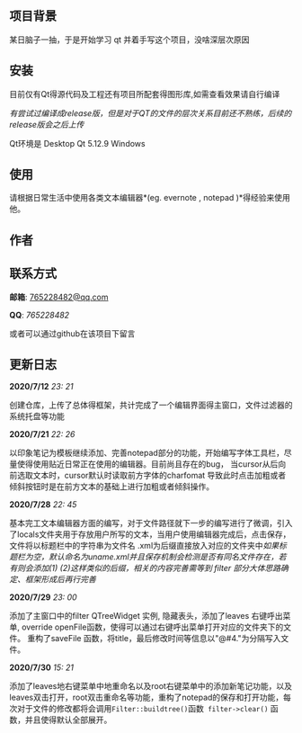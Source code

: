## 项目背景

某日脑子一抽，于是开始学习 qt 并着手写这个项目，没啥深层次原因 

## 安装

目前仅有Qt得源代码及工程还有项目所配套得图形库,如需查看效果请自行编译 

*有尝试过编译成release版，但是对于QT的文件的层次关系目前还不熟练，后续的release版会之后上传*

Qt环境是 Desktop Qt 5.12.9  Windows

## 使用

请根据日常生活中使用各类文本编辑器*(eg.  evernote , notepad )*得经验来使用他。

## 作者



## 联系方式

**邮箱**: 765228482@qq.com 

**QQ**:  *765228482*

或者可以通过github在该项目下留言 

## 更新日志

**2020/7/12**  *23: 21*

  创建仓库，上传了总体得框架，共计完成了一个编辑界面得主窗口，文件过滤器的系统托盘等功能

**2020/7/21**  *22: 26*  

以印象笔记为模板继续添加、完善notepad部分的功能，开始编写字体工具栏，尽量使得使用贴近日常正在使用的编辑器。目前尚且存在的bug， 当cursor从后向前选取文本时，cursor默认时读取前方字体的charfomat 导致此时点击加粗或者倾斜按钮时是在前方文本的基础上进行加粗或者倾斜操作。

**2020/7/28**  *22: 45*

基本完工文本编辑器方面的编写，对于文件路径就下一步的编写进行了微调，引入了locals文件夹用于存放用户所写的文本，当用户使用编辑器完成后，点击保存，文件将以标题栏中的字符串为文件名 .xml为后缀直接放入对应的文件夹中*如果标题栏为空，默认命名为uname.xml并且保存机制会检测是否有同名文件存在，若有则会添加(1) (2)这样类似的后缀，相关的内容完善需等到 filter 部分大体思路确定、框架形成后再行完善*   

**2020/7/29**  *23: 00*

添加了主窗口中的filter QTreeWidget 实例, 隐藏表头，添加了leaves 右键呼出菜单, override openFile函数，使得可以通过右键呼出菜单打开对应的文件夹下的文件。 重构了saveFile 函数，将title，最后修改时间等信息以"@#4."为分隔写入文件。 

**2020/7/30**  *15: 21*

添加了leaves地右键菜单中地重命名以及root右键菜单中的添加新笔记功能，以及leaves双击打开，root双击重命名等功能，重构了notepad的保存和打开功能，每次对于文件的修改都将会调用`Filter::buildtree()`函数` filter->clear()` 函数，并且使得默认全部展开。

